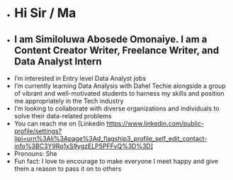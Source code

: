 - # Hi Sir / Ma
- ## I am Similoluwa Abosede Omonaiye. I am a Content Creator Writer, Freelance Writer, and Data Analyst Intern
- I’m interested in Entry level Data Analyst jobs
- I’m currently learning Data Analysis with Dahel Techie alongside a group of vibrant and well-motivated students to harness my skills and position me appropriately in the Tech industry
- I’m looking to collaborate with diverse organizations and individuals to solve their data-related problems 
- You can reach me on [Linkedin https://www.linkedin.com/public-profile/settings?lipi=urn%3Ali%3Apage%3Ad_flagship3_profile_self_edit_contact-info%3BC3Y9Rq1xS9ygzELP5PFFvQ%3D%3D]
- Pronouns: She
- Fun fact: I love to encourage to make everyone I meet happy and give them a reason to pass it on to others 

<!---
CuttieSimmie/CuttieSimmie is a ✨ special ✨ repository because its `README.md` (this file) appears on your GitHub profile.
You can click the Preview link to take a look at your changes.
--->
